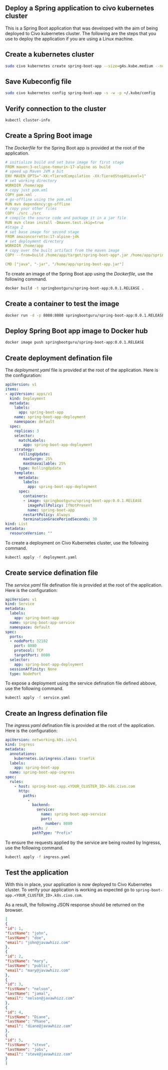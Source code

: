 ## Deploy a Spring application to civo kubernetes cluster
This is a Spring Boot application that was developed with the aim of being deployed to Civo kubernetes cluster. The following are the steps that you use to deploy the application if you are using a Linux machine.

## Create a kubernetes cluster

```bash
sudo civo kubernetes create spring-boot-app --size=g4s.kube.medium --nodes=3 --wait
```

## Save Kubeconfig file

```bash
sudo civo kubernetes config spring-boot-app -s -w -p ~/.kube/config
```

## Verify connection to the cluster

```bash
kubectl cluster-info
```

## Create a Spring Boot image
The *Dockerfile* for the Spring Boot app is provided at the root of the application.

```yaml
# initialize build and set base image for first stage
FROM maven:3-eclipse-temurin-17-alpine as build
# speed up Maven JVM a bit
ENV MAVEN_OPTS="-XX:+TieredCompilation -XX:TieredStopAtLevel=1"
# set working directory
WORKDIR /home/app
# copy just pom.xml
COPY pom.xml .
# go-offline using the pom.xml
RUN mvn dependency:go-offline
# copy your other files
COPY ./src ./src
# compile the source code and package it in a jar file
RUN mvn clean install -Dmaven.test.skip=true
#Stage 2
# set base image for second stage
FROM amazoncorretto:17-alpine-jdk
# set deployment directory
WORKDIR /home/app
# copy over the built artifact from the maven image
COPY --from=build /home/app/target/spring-boot-app*.jar /home/app/spring-boot-app.jar

CMD ["java", "-jar", "/home/app/spring-boot-app.jar"]
```
To create an image of the Spring Boot app using the *Dockerfile*, use the following command.

```bash
docker build -t springbootguru/spring-boot-app:0.0.1.RELEASE .
```

## Create a container to test the image

```bash
docker run -d -p 8080:8080 springbootguru/spring-boot-app:0.0.1.RELEASE
```

## Deploy Spring Boot app image to Docker hub

```bash
docker image push springbootguru/spring-boot-app:0.0.1.RELEASE
```

## Create deployment defination file
The *deployment.yaml* file is provided at the root of the application. Here is the configuration:

```yaml
apiVersion: v1
items:
- apiVersion: apps/v1
  kind: Deployment
  metadata:
    labels:
      app: spring-boot-app
    name: spring-boot-app-deployment
    namespace: default
  spec:
    replicas: 3
    selector:
      matchLabels:
        app: spring-boot-app-deployment
    strategy:
      rollingUpdate:
        maxSurge: 25%
        maxUnavailable: 25%
      type: RollingUpdate
    template:
      metadata:
        labels:
          app: spring-boot-app-deployment
      spec:
        containers:
        - image: springbootguru/spring-boot-app:0.0.1.RELEASE
          imagePullPolicy: IfNotPresent
          name: spring-boot-app
        restartPolicy: Always
        terminationGracePeriodSeconds: 30
kind: List
metadata:
  resourceVersion: ""
```
To create a deployment on Civo Kubernetes cluster, use the following command.

```bash
kubectl apply -f deployment.yaml
```

## Create service defination file
The *service.yaml* file defination file is provided at the root of the application. Here is the configuration:

```yaml
apiVersion: v1
kind: Service
metadata:
  labels:
    app: spring-boot-app
  name: spring-boot-app-service
  namespace: default
spec:
  ports:
  - nodePort: 32182
    port: 8080
    protocol: TCP
    targetPort: 8080
  selector:
    app: spring-boot-app-deployment
  sessionAffinity: None
  type: NodePort
```
To expose a deployment using the service defination file defined abbove, use the following command.

```bash
kubectl apply -f service.yaml
```
## Create an Ingress defination file
The *ingress.yaml* defination file is provided at the root of the application. Here is the configuration:

```yaml
apiVersion: networking.k8s.io/v1
kind: Ingress
metadata:
  annotations:
    kubernetes.io/ingress.class: traefik
  labels:
    app: spring-boot-app
  name: spring-boot-app-ingress
spec:
  rules:
    - host: spring-boot-app.<YOUR_CLUSTER_ID>.k8s.civo.com
      http:
        paths:
          -
            backend:
              service:
                name: spring-boot-app-service
                port:
                  number: 8080
            path: /
            pathType: "Prefix"
```
To ensure the requests applied by the service are being routed by Ingresss, use the following command.

```bash
kubectl apply -f ingress.yaml
```
## Test the application
With this in place, your application is now deployed to Civo Kubernetes cluster. To verify your application is working as expected go to `spring-boot-app.<YOUR_CLUSTER_ID>.k8s.civo.com`.

As a result, the following JSON response should be returned on the browser.

```JSON
[
{
"id": 1,
"fistName": "john",
"lastName": "doe",
"email": "john@javawhizz.com"
},
{
"id": 2,
"fistName": "mary",
"lastName": "public",
"email": "mary@javawhizz.com"
},
{
"id": 3,
"fistName": "nelson",
"lastName": "jamal",
"email": "nelson@javawhizz.com"
},
{
"id": 4,
"fistName": "Diane",
"lastName": "Phane",
"email": "diane@javawhizz.com"
},
{
"id": 5,
"fistName": "steve",
"lastName": "jobs",
"email": "steve@javawhizz.com"
}
]
```
